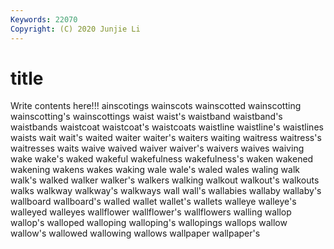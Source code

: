 ```yaml
---
Keywords: 22070
Copyright: (C) 2020 Junjie Li
---
```


# title

Write contents here!!!
ainscotings 
wainscots 
wainscotted 
wainscotting 
wainscotting's 
wainscottings 
waist
waist's 
waistband 
waistband's 
waistbands 
waistcoat 
waistcoat's 
waistcoats 
waistline 
waistline's 
waistlines
waists 
wait 
wait's 
waited 
waiter 
waiter's 
waiters 
waiting 
waitress 
waitress's
waitresses 
waits 
waive 
waived 
waiver 
waiver's 
waivers 
waives 
waiving 
wake
wake's 
waked 
wakeful 
wakefulness 
wakefulness's 
waken 
wakened 
wakening 
wakens 
wakes
waking 
wale 
wale's 
waled 
wales 
waling 
walk 
walk's 
walked 
walker
walker's 
walkers 
walking 
walkout 
walkout's 
walkouts 
walks 
walkway 
walkway's 
walkways
wall 
wall's 
wallabies 
wallaby 
wallaby's 
wallboard 
wallboard's 
walled 
wallet 
wallet's
wallets 
walleye 
walleye's 
walleyed 
walleyes 
wallflower 
wallflower's 
wallflowers 
walling 
wallop
wallop's 
walloped 
walloping 
walloping's 
wallopings 
wallops 
wallow 
wallow's 
wallowed 
wallowing
wallows 
wallpaper 
wallpaper's 
